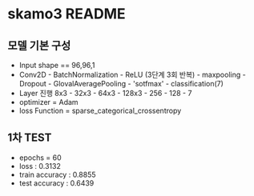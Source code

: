 # skamo3 README

## 모델 기본 구성
 - Input shape == 96,96,1
 - Conv2D - BatchNormalization - ReLU (3단계 3회 반복) - maxpooling - Dropout - GlovalAveragePooling - 'sotfmax' - classification(7)
 - Layer 진행 8x3 - 32x3 - 64x3 - 128x3 - 256 - 128 - 7
 - optimizer = Adam
 - loss Function = sparse_categorical_crossentropy
 
 
## 1차 TEST
 - epochs = 60
 - loss : 0.3132
 - train accuracy : 0.8855
 - test accuracy : 0.6439  
